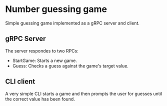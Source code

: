 # Number guessing game

Simple guessing game implemented as a gRPC server and client.

## gRPC Server

The server respondes to two RPCs:

- StartGame: Starts a new game.
- Guess: Checks a guess against the game's target value.

## CLI client

A very simple CLI starts a game and then prompts the user for guesses until the
correct value has been found.
